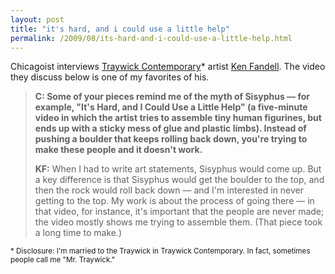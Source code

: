 ```yaml
---
layout: post
title: "it's hard, and i could use a little help"
permalink: /2009/08/its-hard-and-i-could-use-a-little-help.html
---
```


<p>Chicagoist interviews <a href="http://traywick.com/">Traywick Contemporary</a>* artist <a href="http://chicagoist.com/2009/08/24/an_interview_with_ken_fandell.php">Ken Fandell</a>. The video they discuss below is one of my favorites of his.</p>

<blockquote><p><strong>C: Some of your pieces remind me of the myth of Sisyphus — for example, "It's Hard, and I Could Use a Little Help" (a five-minute video in which the artist tries to assemble tiny human figurines, but ends up with a sticky mess of glue and plastic limbs). Instead of pushing a boulder that keeps rolling back down, you're trying to make these people and it doesn't work.</strong></p><strong>

</strong><p><strong>KF:</strong> When I had to write art statements, Sisyphus would come up. But a key difference is that Sisyphus would get the boulder to the top, and then the rock would roll back down — and I'm interested in never getting to the top. My work is about the process of going there — in that video, for instance, it's important that the people are never made; the video mostly shows me trying to assemble them. (That piece took a long time to make.)</p>

</blockquote>

<p><small>* Disclosure: I'm married to the Traywick in Traywick Contemporary. In fact, sometimes people call me "Mr. Traywick."</small></p>


